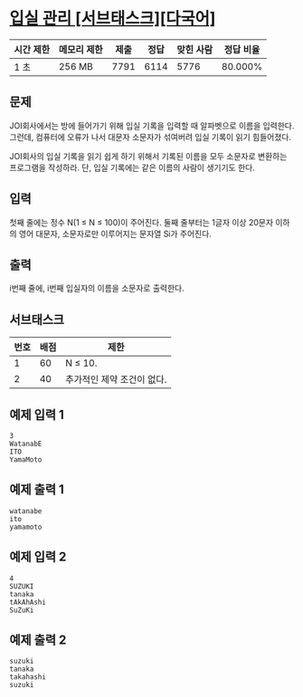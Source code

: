 # [입실 관리 [서브태스크][다국어]](https://www.acmicpc.net/problem/5524)

| 시간 제한 | 메모리 제한 | 제출 | 정답 | 맞힌 사람 | 정답 비율 |
| --- | --- | --- | --- | --- | --- |
| 1 초 | 256 MB | 7791 | 6114 | 5776 | 80.000% |

## 문제

JOI회사에서는 방에 들어가기 위해 입실 기록을 입력할 때 알파벳으로 이름을 입력한다. 그런데, 컴퓨터에 오류가 나서 대문자 소문자가 섞여버려 입실 기록이 읽기 힘들어졌다.

JOI회사의 입실 기록을 읽기 쉽게 하기 위해서 기록된 이름을 모두 소문자로 변환하는 프로그램을 작성하라. 단, 입실 기록에는 같은 이름의 사람이 생기기도 한다.

## 입력

첫째 줄에는 정수 N(1 ≤ N ≤ 100)이 주어진다. 둘째 줄부터는 1글자 이상 20문자 이하의 영어 대문자, 소문자로만 이루어지는 문자열 Si가 주어진다.

## 출력

i번째 줄에, i번째 입실자의 이름을 소문자로 출력한다.

## 서브태스크

| 번호 | 배점 | 제한 |
| --- | --- | --- |
| 1 | 60 | N ≤ 10. |
| 2 | 40 | 추가적인 제약 조건이 없다. |

## 예제 입력 1

```
3
WatanabE
ITO
YamaMoto

```

## 예제 출력 1

```
watanabe
ito
yamamoto

```

## 예제 입력 2

```
4
SUZUKI
tanaka
tAkAhAshi
SuZuKi

```

## 예제 출력 2

```
suzuki
tanaka
takahashi
suzuki
```
